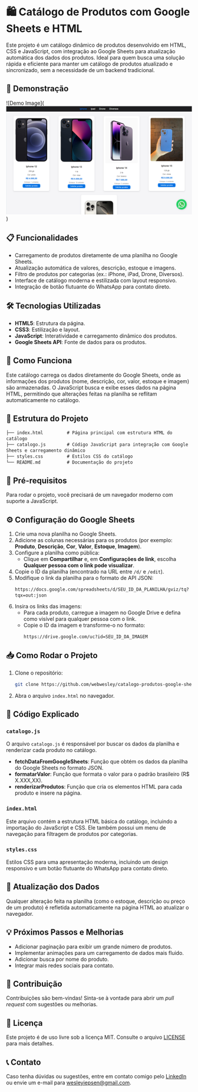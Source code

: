 # 🛍️ Catálogo de Produtos com Google Sheets e HTML

Este projeto é um catálogo dinâmico de produtos desenvolvido em HTML, CSS e JavaScript, com integração ao Google Sheets para atualização automática dos dados dos produtos. Ideal para quem busca uma solução rápida e eficiente para manter um catálogo de produtos atualizado e sincronizado, sem a necessidade de um backend tradicional.

## 🎨 Demonstração

![Demo Image](![Demo Image](https://github.com/webwesley/catalogo-produtos-google-sheets/raw/main/images/print.png))

## 📋 Funcionalidades

- Carregamento de produtos diretamente de uma planilha no Google Sheets.
- Atualização automática de valores, descrição, estoque e imagens.
- Filtro de produtos por categorias (ex.: iPhone, iPad, Drone, Diversos).
- Interface de catálogo moderna e estilizada com layout responsivo.
- Integração de botão flutuante do WhatsApp para contato direto.

## 🛠️ Tecnologias Utilizadas

- **HTML5**: Estrutura da página.
- **CSS3**: Estilização e layout.
- **JavaScript**: Interatividade e carregamento dinâmico dos produtos.
- **Google Sheets API**: Fonte de dados para os produtos.

## 🚀 Como Funciona

Este catálogo carrega os dados diretamente do Google Sheets, onde as informações dos produtos (nome, descrição, cor, valor, estoque e imagem) são armazenadas. O JavaScript busca e exibe esses dados na página HTML, permitindo que alterações feitas na planilha se reflitam automaticamente no catálogo.

## 📄 Estrutura do Projeto

```plaintext
├── index.html         # Página principal com estrutura HTML do catálogo
├── catalogo.js        # Código JavaScript para integração com Google Sheets e carregamento dinâmico
├── styles.css         # Estilos CSS do catálogo
└── README.md          # Documentação do projeto
```

## 🧰 Pré-requisitos

Para rodar o projeto, você precisará de um navegador moderno com suporte a JavaScript.

## ⚙️ Configuração do Google Sheets

1. Crie uma nova planilha no Google Sheets.
2. Adicione as colunas necessárias para os produtos (por exemplo: **Produto**, **Descrição**, **Cor**, **Valor**, **Estoque**, **Imagem**).
3. Configure a planilha como pública:
   - Clique em **Compartilhar** e, em **Configurações de link**, escolha **Qualquer pessoa com o link pode visualizar**.
4. Copie o ID da planilha (encontrado na URL entre `/d/` e `/edit`).
5. Modifique o link da planilha para o formato de API JSON:
   ```
   https://docs.google.com/spreadsheets/d/SEU_ID_DA_PLANILHA/gviz/tq?tqx=out:json
   ```
6. Insira os links das imagens:
   - Para cada produto, carregue a imagem no Google Drive e defina como visível para qualquer pessoa com o link.
   - Copie o ID da imagem e transforme-o no formato:
     ```
     https://drive.google.com/uc?id=SEU_ID_DA_IMAGEM
     ```

## 📥 Como Rodar o Projeto

1. Clone o repositório:
   ```bash
   git clone https://github.com/webwesley/catalogo-produtos-google-sheets.git
   ```
2. Abra o arquivo `index.html` no navegador.

## 📑 Código Explicado

### `catalogo.js`
O arquivo `catalogo.js` é responsável por buscar os dados da planilha e renderizar cada produto no catálogo.

- **fetchDataFromGoogleSheets**: Função que obtém os dados da planilha do Google Sheets no formato JSON.
- **formatarValor**: Função que formata o valor para o padrão brasileiro (R$ X.XXX,XX).
- **renderizarProdutos**: Função que cria os elementos HTML para cada produto e insere na página.

### `index.html`
Este arquivo contém a estrutura HTML básica do catálogo, incluindo a importação do JavaScript e CSS. Ele também possui um menu de navegação para filtragem de produtos por categorias.

### `styles.css`
Estilos CSS para uma apresentação moderna, incluindo um design responsivo e um botão flutuante do WhatsApp para contato direto.

## 🔄 Atualização dos Dados

Qualquer alteração feita na planilha (como o estoque, descrição ou preço de um produto) é refletida automaticamente na página HTML ao atualizar o navegador.

## 💡 Próximos Passos e Melhorias

- Adicionar paginação para exibir um grande número de produtos.
- Implementar animações para um carregamento de dados mais fluido.
- Adicionar busca por nome do produto.
- Integrar mais redes sociais para contato.

## 🤝 Contribuição

Contribuições são bem-vindas! Sinta-se à vontade para abrir um *pull request* com sugestões ou melhorias.

## 📄 Licença

Este projeto é de uso livre sob a licença MIT. Consulte o arquivo [LICENSE](LICENSE) para mais detalhes.

## 📞 Contato

Caso tenha dúvidas ou sugestões, entre em contato comigo pelo [LinkedIn](https://www.linkedin.com/in/wesleyiepsen/) ou envie um e-mail para wesleyiepsen@gmail.com.
